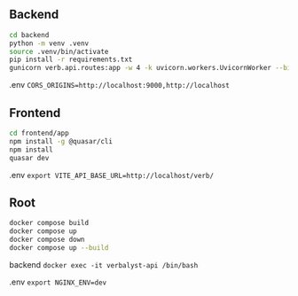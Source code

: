 ## Backend
```bash
cd backend
python -m venv .venv
source .venv/bin/activate
pip install -r requirements.txt
gunicorn verb.api.routes:app -w 4 -k uvicorn.workers.UvicornWorker --bind 0.0.0.0:8000
```
.env
`CORS_ORIGINS=http://localhost:9000,http://localhost`

## Frontend
```bash
cd frontend/app
npm install -g @quasar/cli
npm install
quasar dev
```

.env
`export VITE_API_BASE_URL=http://localhost/verb/`


## Root

```bash
docker compose build
docker compose up
docker compose down
docker compose up --build
```
backend
`docker exec -it verbalyst-api /bin/bash`


.env
`export NGINX_ENV=dev`